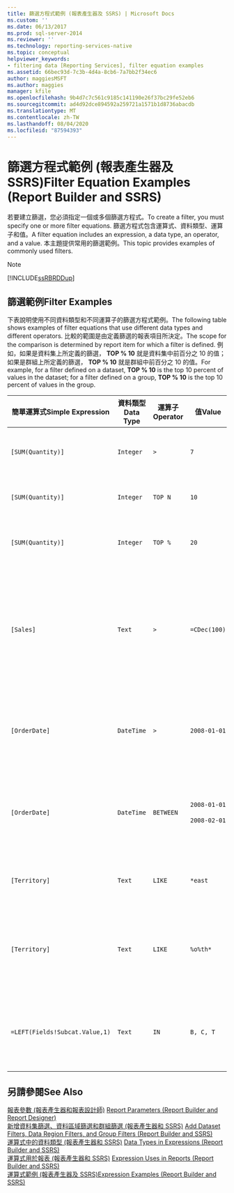 ```yaml
---
title: 篩選方程式範例 (報表產生器及 SSRS) | Microsoft Docs
ms.custom: ''
ms.date: 06/13/2017
ms.prod: sql-server-2014
ms.reviewer: ''
ms.technology: reporting-services-native
ms.topic: conceptual
helpviewer_keywords:
- filtering data [Reporting Services], filter equation examples
ms.assetid: 66bec93d-7c3b-4d4a-8cb6-7a7bb2f34ec6
author: maggiesMSFT
ms.author: maggies
manager: kfile
ms.openlocfilehash: 9b4d7c7c561c9185c141190e26f37bc29fe52eb6
ms.sourcegitcommit: ad4d92dce894592a259721a1571b1d8736abacdb
ms.translationtype: MT
ms.contentlocale: zh-TW
ms.lasthandoff: 08/04/2020
ms.locfileid: "87594393"
---
```

# <a name="filter-equation-examples-report-builder-and-ssrs"></a><span data-ttu-id="c42c6-102">篩選方程式範例 (報表產生器及 SSRS)</span><span class="sxs-lookup"><span data-stu-id="c42c6-102">Filter Equation Examples (Report Builder and SSRS)</span></span>
  <span data-ttu-id="c42c6-103">若要建立篩選，您必須指定一個或多個篩選方程式。</span><span class="sxs-lookup"><span data-stu-id="c42c6-103">To create a filter, you must specify one or more filter equations.</span></span> <span data-ttu-id="c42c6-104">篩選方程式包含運算式、資料類型、運算子和值。</span><span class="sxs-lookup"><span data-stu-id="c42c6-104">A filter equation includes an expression, a data type, an operator, and a value.</span></span> <span data-ttu-id="c42c6-105">本主題提供常用的篩選範例。</span><span class="sxs-lookup"><span data-stu-id="c42c6-105">This topic provides examples of commonly used filters.</span></span>  
  
> [!NOTE]  
>  [!INCLUDE[ssRBRDDup](../../includes/ssrbrddup-md.md)]  
  
## <a name="filter-examples"></a><span data-ttu-id="c42c6-106">篩選範例</span><span class="sxs-lookup"><span data-stu-id="c42c6-106">Filter Examples</span></span>  
 <span data-ttu-id="c42c6-107">下表說明使用不同資料類型和不同運算子的篩選方程式範例。</span><span class="sxs-lookup"><span data-stu-id="c42c6-107">The following table shows examples of filter equations that use different data types and different operators.</span></span> <span data-ttu-id="c42c6-108">比較的範圍是由定義篩選的報表項目所決定。</span><span class="sxs-lookup"><span data-stu-id="c42c6-108">The scope for the comparison is determined by report item for which a filter is defined.</span></span> <span data-ttu-id="c42c6-109">例如，如果是資料集上所定義的篩選， **TOP % 10** 就是資料集中前百分之 10 的值；如果是群組上所定義的篩選， **TOP % 10** 就是群組中前百分之 10 的值。</span><span class="sxs-lookup"><span data-stu-id="c42c6-109">For example, for a filter defined on a dataset, **TOP % 10** is the top 10 percent of values in the dataset; for a filter defined on a group, **TOP % 10** is the top 10 percent of values in the group.</span></span>  
  
|<span data-ttu-id="c42c6-110">簡單運算式</span><span class="sxs-lookup"><span data-stu-id="c42c6-110">Simple Expression</span></span>|<span data-ttu-id="c42c6-111">資料類型</span><span class="sxs-lookup"><span data-stu-id="c42c6-111">Data Type</span></span>|<span data-ttu-id="c42c6-112">運算子</span><span class="sxs-lookup"><span data-stu-id="c42c6-112">Operator</span></span>|<span data-ttu-id="c42c6-113">值</span><span class="sxs-lookup"><span data-stu-id="c42c6-113">Value</span></span>|<span data-ttu-id="c42c6-114">描述</span><span class="sxs-lookup"><span data-stu-id="c42c6-114">Description</span></span>|  
|-----------------------|---------------|--------------|-----------|-----------------|  
|`[SUM(Quantity)]`|`Integer`|`>`|`7`|<span data-ttu-id="c42c6-115">包含大於 7 的資料值。</span><span class="sxs-lookup"><span data-stu-id="c42c6-115">Includes data values that are greater than 7.</span></span>|  
|`[SUM(Quantity)]`|`Integer`|`TOP N`|`10`|<span data-ttu-id="c42c6-116">包含前 10 大資料值。</span><span class="sxs-lookup"><span data-stu-id="c42c6-116">Includes the top 10 data values.</span></span>|  
|`[SUM(Quantity)]`|`Integer`|`TOP %`|`20`|<span data-ttu-id="c42c6-117">包含前百分之 20 的資料值。</span><span class="sxs-lookup"><span data-stu-id="c42c6-117">Includes the top 20% of data values.</span></span>|  
|`[Sales]`|`Text`|`>`|`=CDec(100)`|<span data-ttu-id="c42c6-118">包含所有大於 $100 之 System.Decimal 類型 (SQL "money" 資料類型) 的值。</span><span class="sxs-lookup"><span data-stu-id="c42c6-118">Includes all values of type System.Decimal (SQL "money" data types) greater than $100.</span></span>|  
|`[OrderDate]`|`DateTime`|`>`|`2008-01-01`|<span data-ttu-id="c42c6-119">包含從 2008 年 1 月 1 日到目前的所有日期。</span><span class="sxs-lookup"><span data-stu-id="c42c6-119">Includes all dates from January 1, 2008 to the present date.</span></span>|  
|`[OrderDate]`|`DateTime`|`BETWEEN`|`2008-01-01`<br /><br /> `2008-02-01`|<span data-ttu-id="c42c6-120">包含從 2008 年 1 月 1 日 (含) 算起的日期。</span><span class="sxs-lookup"><span data-stu-id="c42c6-120">Includes dates from January 1, 2008 up to and including February 1, 2008.</span></span>|  
|`[Territory]`|`Text`|`LIKE`|`*east`|<span data-ttu-id="c42c6-121">所有以 "east" 結尾的領域名稱。</span><span class="sxs-lookup"><span data-stu-id="c42c6-121">All territory names that end in "east".</span></span>|  
|`[Territory]`|`Text`|`LIKE`|`%o%th*`|<span data-ttu-id="c42c6-122">所有在名稱開頭包含 North 和 South 的領域名稱。</span><span class="sxs-lookup"><span data-stu-id="c42c6-122">All territory names that include North and South at the beginning of the name.</span></span>|  
|`=LEFT(Fields!Subcat.Value,1)`|`Text`|`IN`|`B, C, T`|<span data-ttu-id="c42c6-123">所有以字母 B、C 或 T 為開頭的子類別目錄值。</span><span class="sxs-lookup"><span data-stu-id="c42c6-123">All subcategory values that begin with the letters B, C, or T.</span></span>|  
  
## <a name="see-also"></a><span data-ttu-id="c42c6-124">另請參閱</span><span class="sxs-lookup"><span data-stu-id="c42c6-124">See Also</span></span>  
 <span data-ttu-id="c42c6-125">[報表參數 &#40;報表產生器和報表設計師&#41;](report-parameters-report-builder-and-report-designer.md) </span><span class="sxs-lookup"><span data-stu-id="c42c6-125">[Report Parameters &#40;Report Builder and Report Designer&#41;](report-parameters-report-builder-and-report-designer.md) </span></span>  
 <span data-ttu-id="c42c6-126">[新增資料集篩選、資料區域篩選和群組篩選 &#40;報表產生器和 SSRS&#41;](add-dataset-filters-data-region-filters-and-group-filters.md) </span><span class="sxs-lookup"><span data-stu-id="c42c6-126">[Add Dataset Filters, Data Region Filters, and Group Filters &#40;Report Builder and SSRS&#41;](add-dataset-filters-data-region-filters-and-group-filters.md) </span></span>  
 <span data-ttu-id="c42c6-127">[運算式中的資料類型 &#40;報表產生器和 SSRS&#41;](expressions-report-builder-and-ssrs.md) </span><span class="sxs-lookup"><span data-stu-id="c42c6-127">[Data Types in Expressions &#40;Report Builder and SSRS&#41;](expressions-report-builder-and-ssrs.md) </span></span>  
 <span data-ttu-id="c42c6-128">[運算式用於報表 &#40;報表產生器和 SSRS&#41;](expression-uses-in-reports-report-builder-and-ssrs.md) </span><span class="sxs-lookup"><span data-stu-id="c42c6-128">[Expression Uses in Reports &#40;Report Builder and SSRS&#41;](expression-uses-in-reports-report-builder-and-ssrs.md) </span></span>  
 [<span data-ttu-id="c42c6-129">運算式範例 &#40;報表產生器及 SSRS&#41;</span><span class="sxs-lookup"><span data-stu-id="c42c6-129">Expression Examples &#40;Report Builder and SSRS&#41;</span></span>](expression-examples-report-builder-and-ssrs.md)  
  
  
